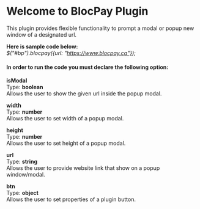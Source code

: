 # Welcome to BlocPay Plugin

This plugin provides flexible functionality to prompt a modal or popup new window of a designated url.

**Here is sample code below:**<br>
*$("#bp").blocpay({url: "https://www.blocpay.ca"});*


#### In order to run the code you must declare the following option:<br>

**isModal**</br>
  Type: **boolean**</br>Allows the user to show the given url inside the popup modal.

**width**</br>
  Type: **number**</br>Allows the user to set width of a popup modal.

**height**</br>
  Type: **number**</br>Allows the user to set height of a popup modal.

**url**</br>
  Type: **string**</br>Allows the user to provide website link that show on a popup window/modal.

**btn**</br>
  Type: **object**</br>Allows the user to set properties of a plugin button.
    
